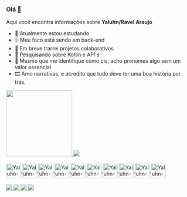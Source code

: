 ### Olá 👋
Aqui você encontra informações sobre
**Yaluhn/Ravel Araujo** 

- 📖 Atualmente estou estudando
- 🗄️ Meu foco está sendo em back-end 
- 🤝 Em breve trarrei projetos colaborativos
- 📱 Pesquisando sobre Kotlin e API's
- 🚻 Mesmo que me identifique como cis, acho pronomes algo sem um valor essencial
- 🎞️ Amo narrativas, e acredito que tudo deve ter uma boa história por trás.

<div>
  <a href="https://github.com/Yaluhn">
  <img height="180em" src="https://github-readme-stats.vercel.app/api?username=Yaluhn&show_icons=true&theme=dracula&include_all_commits=true&count_private=true"/>
  <img heignt="180em" src="https://github-readme-stats.vercel.app/api/top-langs/?username=Yaluhn&layout=compact&langs_count=16&theme=dracula"/>
</div>

<div style="display: inline_block"><br>
  <img align="center" alt="Yaluhn-HTML5" heigth="30" width="40" src="https://cdn.jsdelivr.net/gh/devicons/devicon/icons/html5/html5-original.svg" />
  <img align="center" alt="Yaluhn-CSS3" heigth="30" width="40" src="https://cdn.jsdelivr.net/gh/devicons/devicon/icons/css3/css3-original.svg" />
  <img align="center" alt="Yaluhn-TypeScript" heigth="30" width="40" src="https://cdn.jsdelivr.net/gh/devicons/devicon/icons/typescript/typescript-original.svg" />
  <img align="center" alt="Yaluhn-ReactJS" heigth="30" width="40" src="https://cdn.jsdelivr.net/gh/devicons/devicon/icons/react/react-original.svg" />
  <img align="center" alt="Yaluhn-Java" heigth="30" width="40" src="https://cdn.jsdelivr.net/gh/devicons/devicon/icons/java/java-original.svg" />
  <img align="center" alt="Yaluhn-Spring Framework" heigth="30" width="40" src="https://cdn.jsdelivr.net/gh/devicons/devicon/icons/spring/spring-original.svg" />
  <img align="center" alt="Yaluhn-Kotlin" heigth="30" width="40" src="https://cdn.jsdelivr.net/gh/devicons/devicon/icons/kotlin/kotlin-original.svg" />
  <img align="center" alt="Yaluhn-MySQL" heigth="30" width="40" src="https://cdn.jsdelivr.net/gh/devicons/devicon/icons/mysql/mysql-original.svg" />
  <img align="center" alt="Yaluhn-PostGreSQL" heigth="30" width="40" src="https://cdn.jsdelivr.net/gh/devicons/devicon/icons/postgresql/postgresql-original.svg" />
  <img align="center" alt="Yaluhn-GIT" heigth="30" width="40" src="https://cdn.jsdelivr.net/gh/devicons/devicon/icons/git/git-original.svg" />
  <br>
</div>
 
  
<div>
  <br>
  <a href="mailto:ararvel@gmail.com"><img src="https://img.shields.io/badge/Gmail-D14836?style=for-the-badge&logo=gmail&logoColor=white"> 
  <a href="https://www.linkedin.com/in/ravel-araujo/"><img src="https://img.shields.io/badge/LinkedIn-0077B5?style=for-the-badge&logo=linkedin&logoColor=white">
  <a href="283835159457955840"><img src="https://img.shields.io/badge/Discord-7289DA?style=for-the-badge&logo=discord&logoColor=white">
  <a href=""><img src="https://img.shields.io/github/followers/Yaluhn.svg?style=social&label=Follow&maxAge=2592000">
</div>
